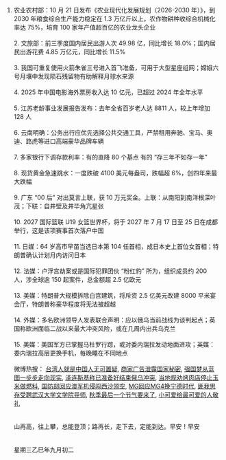 1. 农业农村部：10 月 21 日发布《农业现代化发展规划（2026-2030 年）》，到 2030 年粮食综合生产能力稳定在 1.3 万亿斤以上，农作物耕种收综合机械化率达 75%，培育 100 家年产值超百亿的农业龙头企业 </br></br> 2. 文旅部：前三季度国内居民出游人次 49.98 亿，同比增长 18.0%；国内居民出游花费 4.85 万亿元，同比增长 11.5% </br></br> 3. 我国可重复使用火箭朱雀三号进入首飞准备，可用于大型星座组网；嫦娥六号月壤中发现陨石残留物有助解释月球水来源 </br></br> 4. 2025 年中国电影海外票房收入达 10 亿元，已超过 2024 年全年水平 </br></br> 5. 江苏老龄事业发展报告发布：去年全省百岁老人达 8811 人，较上年增加 128 人 </br></br> 6. 云南明确：公务出行应优先选择公共交通工具，严禁租用奔驰、宝马、奥迪、路虎等进口高端豪华品牌车辆 </br></br> 7. 多家银行下调存款利率：有的直降 80 个基点 有的 “存三年不如存一年” </br></br> 8. 现货黄金急速跳水：一度跌破 4100 美元每盎司，跌幅超 6%，创四年来最大跌幅 </br></br> 9. 广东 “00 后” 对出莫言上联，获 10 万元奖金。上联：从南阳到南洋根深叶茂；下联：自井壁及井毕角亢星张 </br></br> 10. 2027 国际篮联 U19 女篮世界杯，将于 2027 年 7 月 17 日至 25 日在成都举行，这是该项赛事首次落户中国 </br></br> 11. 日媒：64 岁高市早苗当选日本第 104 任首相，成日本史上首位女首相；特朗普确认计划月内访问日本 </br></br> 12. 法媒：卢浮宫劫案或是国际犯罪团伙 “粉红豹” 所为，组织成员约 200 人，涉全球逾 150 起案件，总金额超 2.5 亿欧元 </br></br> 13. 美媒：特朗普大规模拆除白宫建筑，将斥资 2.5 亿美元改建 8000 平米宴会厅，特朗普称豪华程度将无法被超越 </br></br> 14. 外媒：多名欧洲领导人发表联合声明：应以俄乌当前战线为谈判起点；英国称欧洲面临二战以来最大冲突风险，或在几周内出兵乌克兰 </br></br> 15. 美媒：美国军方已掌握马杜罗行踪，或对委内瑞拉发动地面进攻；英媒：委内瑞拉高层更换手机，每晚睡在不同地点 </br></br> 微博热搜：  [台湾人就是中国人无可置疑](https://s.weibo.com/weibo?q=%E5%8F%B0%E6%B9%BE%E4%BA%BA%E5%B0%B1%E6%98%AF%E4%B8%AD%E5%9B%BD%E4%BA%BA%E6%97%A0%E5%8F%AF%E7%BD%AE%E7%96%91),  [商家广告泄露国家秘密](https://s.weibo.com/weibo?q=%E5%95%86%E5%AE%B6%E5%B9%BF%E5%91%8A%E6%B3%84%E9%9C%B2%E5%9B%BD%E5%AE%B6%E7%A7%98%E5%AF%86),  [强国梦从蓝图一步步走向现实](https://s.weibo.com/weibo?q=%E5%BC%BA%E5%9B%BD%E6%A2%A6%E4%BB%8E%E8%93%9D%E5%9B%BE%E4%B8%80%E6%AD%A5%E6%AD%A5%E8%B5%B0%E5%90%91%E7%8E%B0%E5%AE%9E),  [泽连斯基称已准备好结束俄乌冲突](https://s.weibo.com/weibo?q=%E6%B3%BD%E8%BF%9E%E6%96%AF%E5%9F%BA%E7%A7%B0%E5%B7%B2%E5%87%86%E5%A4%87%E5%A5%BD%E7%BB%93%E6%9D%9F%E4%BF%84%E4%B9%8C%E5%86%B2%E7%AA%81),  [当地规劝烤肉店停止玉米做燃料](https://s.weibo.com/weibo?q=%E5%BD%93%E5%9C%B0%E8%A7%84%E5%8A%9D%E7%83%A4%E8%82%89%E5%BA%97%E5%81%9C%E6%AD%A2%E7%8E%89%E7%B1%B3%E5%81%9A%E7%87%83%E6%96%99),  [国防部回应澳军机侵闯西沙领空](https://s.weibo.com/weibo?q=%E5%9B%BD%E9%98%B2%E9%83%A8%E5%9B%9E%E5%BA%94%E6%BE%B3%E5%86%9B%E6%9C%BA%E4%BE%B5%E9%97%AF%E8%A5%BF%E6%B2%99%E9%A2%86%E7%A9%BA),  [MG回应MG4换宁德时代](https://s.weibo.com/weibo?q=MG%E5%9B%9E%E5%BA%94MG4%E6%8D%A2%E5%AE%81%E5%BE%B7%E6%97%B6%E4%BB%A3),  [匪我思存受聘武汉大学文学院导师](https://s.weibo.com/weibo?q=%E5%8C%AA%E6%88%91%E6%80%9D%E5%AD%98%E5%8F%97%E8%81%98%E6%AD%A6%E6%B1%89%E5%A4%A7%E5%AD%A6%E6%96%87%E5%AD%A6%E9%99%A2%E5%AF%BC%E5%B8%88),  [秋季最后一个节气要来了](https://s.weibo.com/weibo?q=%E7%A7%8B%E5%AD%A3%E6%9C%80%E5%90%8E%E4%B8%80%E4%B8%AA%E8%8A%82%E6%B0%94%E8%A6%81%E6%9D%A5%E4%BA%86),  [小可爱给最可爱的人敬礼](https://s.weibo.com/weibo?q=%E5%B0%8F%E5%8F%AF%E7%88%B1%E7%BB%99%E6%9C%80%E5%8F%AF%E7%88%B1%E7%9A%84%E4%BA%BA%E6%95%AC%E7%A4%BC)
</br></br></br>山再高，往上攀，总能登顶；路再长，走下去，定能到达。早安！早安</br></br></br>星期三乙巳年九月初二